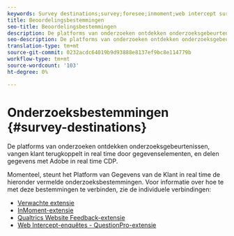 ```yaml
---
keywords: Survey destinations;survey;foresee;inmoment;web intercept surveys;qualtrics
title: Beoordelingsbestemmingen
seo-title: Beoordelingsbestemmingen
description: De platforms van onderzoeken ontdekken onderzoeksgebeurtenissen, vangen klant terugkoppelt in real time door gegevenselementen, en delen gegevens met Adobe in real time CDP.
seo-description: De platforms van onderzoeken ontdekken onderzoeksgebeurtenissen, vangen klant terugkoppelt in real time door gegevenselementen, en delen gegevens met Adobe in real time CDP.
translation-type: tm+mt
source-git-commit: 0232acdc64019b9d93888e8137ef9bc8e114779b
workflow-type: tm+mt
source-wordcount: '103'
ht-degree: 0%

---
```



# Onderzoeksbestemmingen {#survey-destinations}

De platforms van onderzoeken ontdekken onderzoeksgebeurtenissen, vangen klant terugkoppelt in real time door gegevenselementen, en delen gegevens met Adobe in real time CDP.

Momenteel, steunt het Platform van Gegevens van de Klant in real time de hieronder vermelde onderzoeksbestemmingen. Voor informatie over hoe te met deze bestemmingen te verbinden, zie de individuele verbindingen:

* [Verwachte extensie](/help/rtcdp/destinations/foresee-extension.md)
* [InMoment-extensie](/help/rtcdp/destinations/inmoment-extension.md)
* [Qualtrics Website Feedback-extensie](qualtrics-extension.md)
* [Web Intercept-enquêtes - QuestionPro-extensie](/help/rtcdp/destinations/web-intercept-surveys-extension.md)
